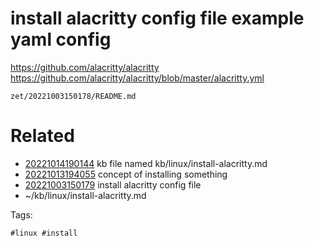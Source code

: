 # install alacritty  config file example yaml config
https://github.com/alacritty/alacritty
https://github.com/alacritty/alacritty/blob/master/alacritty.yml

` zet/20221003150178/README.md `

# Related

- [20221014190144](/zet/20221014190144/README.md) kb file named kb/linux/install-alacritty.md
- [20221013194055](/zet/20221013194055/README.md) concept of installing something
- [20221003150179](/zet/20221003150179/README.md) install alacritty  config file
- ~/kb/linux/install-alacritty.md

Tags:

    #linux #install 
